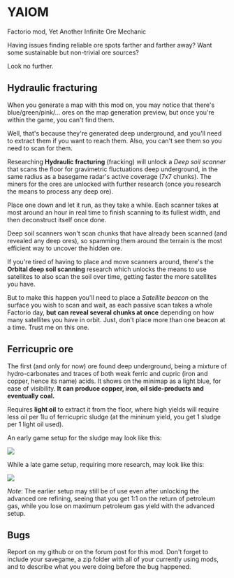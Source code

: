 # YAIOM
Factorio mod, Yet Another Infinite Ore Mechanic

Having issues finding reliable ore spots farther and farther away? Want some sustainable but non-trivial ore sources?

Look no further.

## Hydraulic fracturing

When you generate a map with this mod on, you may notice that there's blue/green/pink/... ores on the map generation preview, but once you're within the game, you can't find them.

Well, that's because they're generated deep underground, and you'll need to extract them if you want to reach them. Also, you can't see them so you need to scan for them.

Researching **Hydraulic fracturing** (fracking) will unlock a *Deep soil scanner* that scans the floor for gravimetric fluctuations deep underground, in the same radius as a basegame radar's active coverage (7x7 chunks). The miners for the ores are unlocked with further research (once you research the means to process any deep ore).

Place one down and let it run, as they take a while. Each scanner takes at most around an hour in real time to finish scanning to its fullest width, and then deconstruct itself once done.

Deep soil scanners won't scan chunks that have already been scanned (and revealed any deep ores), so spamming them around the terrain is the most efficient way to uncover the hidden ore.

If you're tired of having to place and move scanners around, there's the **Orbital deep soil scanning** research which unlocks the means to use satellites to also scan the soil over time, getting faster the more satellites you have.

But to make this happen you'll need to place a *Satellite beacon* on the surface you wish to scan and wait, as each passive scan takes a whole Factorio day, **but can reveal several chunks at once** depending on how many satellites you have in orbit. Just, don't place more than one beacon at a time. Trust me on this one.

## Ferricupric ore

The first (and only for now) ore found deep underground, being a mixture of hydro-carbonates and traces of both weak ferric and cupric (iron and copper, hence its name) acids. It shows on the minimap as a light blue, for ease of visibility. **It can produce copper, iron, oil side-products and eventually coal.**

Requires **light oil** to extract it from the floor, where high yields will require less oil per 1lu of ferricupric sludge (at the mininum yield, you get 1 sludge per 1 light oil used).

An early game setup for the sludge may look like this:

![](https://i.imgur.com/O8LqFss.png)

While a late game setup, requiring more research, may look like this:

![](https://i.imgur.com/n6UtThj.jpg)

*Note*: The earlier setup may still be of use even after unlocking the advanced ore refining, seeing that you get 1:1 on the return of petroleum gas, while you lose on maximum petroleum gas yield with the advanced setup.

## Bugs

Report on my github or on the forum post for this mod. Don't forget to include your savegame, a zip folder with all of your currently using mods, and to describe what you were doing before the bug happened.